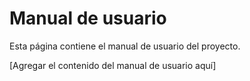 # Manual de usuario

Esta página contiene el manual de usuario del proyecto.

[Agregar el contenido del manual de usuario aquí]